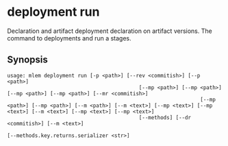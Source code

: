 # deployment run

Declaration and artifact deployment declaration on artifact versions. The
command to deployments and run a stages.

## Synopsis

```usage
usage: mlem deployment run [-p <path>] [--rev <commitish>] [--p <path>]
                                           [--mp <path>] [--mp <path>] [--mp <path>] [--mp <path>] [--mr <commitish>]
                                                               [--mp <path>] [--mp <path>] [--m <path>] [--m <text>] [--mp <text>] [--mp <text>] [--m <text>] [--mp <text>] [--mp <text>]
                                           [--methods] [--dr <commitish>] [--m <text>]
                                                                     [--methods.key.returns.serializer <str>]

```
